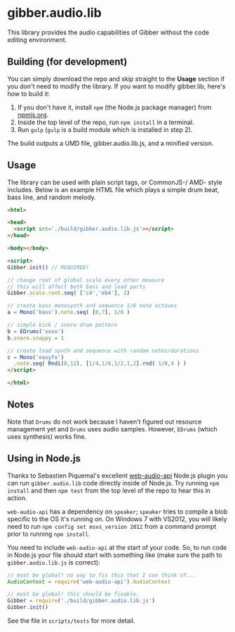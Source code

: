 gibber.audio.lib
==========

This library provides the audio capabilities of Gibber without the code editing environment.

## Building (for development)

You can simply download the repo and skip straight to the **Usage** section if you don't need to modify the library. If you want to modify gibber.lib, here's how to build it:

1. If you don't have it, install `npm` (the Node.js package manager) from [npmjs.org][].
2. Inside the top level of the repo, run `npm install` in a terminal.
3. Run `gulp` (`gulp` is a build module which is installed in step 2).

The build outputs a UMD file, gibber.audio.lib.js, and a minified version.

## Usage
The library can be used with plain script tags, or CommonJS-/ AMD- style includes. Below is an example HTML file which plays a simple drum beat, bass line, and random melody.

```html
<html>

<head>
  <script src='./build/gibber.audio.lib.js'></script>
</head>

<body></body>

<script>
Gibber.init() // REQUIRED!

// change root of global scale every other measure
// this will affect both bass and lead parts
Gibber.scale.root.seq( ['c4','eb4'], 2)

// create bass monosynth and sequence 1/8 note octaves
a = Mono('bass').note.seq( [0,7], 1/8 )

// simple kick / snare drum pattern
b = EDrums('xoxo')
b.snare.snappy = 1

// create lead synth and sequence with random notes/durations
c = Mono('easyfx')
  .note.seq( Rndi(0,12), [1/4,1/8,1/2,1,2].rnd( 1/8,4 ) )
</script>

</html>
```

## Notes
Note that `Drums` do not work because I haven't figured out resource management yet and `Drums` uses audio samples. However, `EDrums` (which uses synthesis) works fine.

## Using in Node.js
Thanks to Sebastien Piquemal's excellent [web-audio-api][] Node.js plugin you can run `gibber.audio.lib` code directly inside of Node.js. Try running `npm install` and then `npm test` from the top level of the repo to hear this in action.

`web-audio-api` has a dependency on `speaker`; `speaker` tries to compile a blob specific to the OS it's running on. On Windows 7 with VS2012, you will likely need to run `npm config set msvs_version 2012` from a command prompt prior to running `npm install`.

You need to include `web-audio-api` at the start of your code. So, to run code in Node.js your file should start with something like (make sure the path to `gibber.audio.lib.js` is correct):

```javascript
// must be global! no way to fix this that I can think of...
AudioContext = require('web-audio-api').AudioContext

// must be global! this should be fixable.
Gibber = require('./build/gibber.audio.lib.js')
Gibber.init()
```

See the file in `scripts/tests` for more detail.

  [npmjs.org]: http://npmjs.org
  [web-audio-api]: https://github.com/sebpiq/node-web-audio-api
